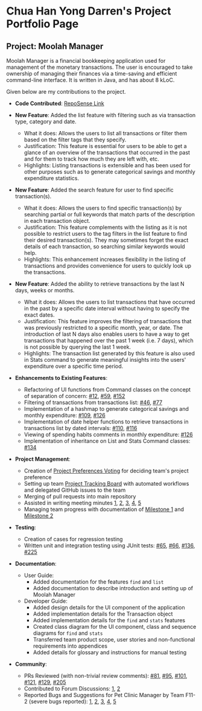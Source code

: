# Chua Han Yong Darren's Project Portfolio Page

## Project: Moolah Manager

Moolah Manager is a financial bookkeeping application used for management of the monetary transactions.
The user is encouraged to take ownership of managing their finances via a time-saving and efficient command-line interface.
It is written in Java, and has about 8 kLoC.

Given below are my contributions to the project.

* **Code Contributed**: [RepoSense Link](https://nus-cs2113-ay2223s1.github.io/tp-dashboard/?search=chydarren&breakdown=true)

* **New Feature**: Added the list feature with filtering such as via transaction type, category and date.
    * What it does: Allows the users to list all transactions or filter them based on the filter tags that they specify.
    * Justification: This feature is essential for users to be able to get a glance of an overview of the transactions that
      occurred in the past and for them to track how much they are left with, etc.
    * Highlights: Listing transactions is extensible and has been used for other purposes such as to generate categorical 
      savings and monthly expenditure statistics.

* **New Feature**: Added the search feature for user to find specific transaction(s).
    * What it does: Allows the users to find specific transaction(s) by searching partial or full keywords that match
      parts of the description in each transaction object.
    * Justification: This feature complements with the listing as it is not possible to restrict users to
      the tag filters in the list feature to find their desired transaction(s). They may sometimes forget the exact 
      details of each transaction, so searching similar keywords would help. 
    * Highlights: This enhancement increases flexibility in the listing of transactions and provides convenience for users
      to quickly look up the transactions.

* **New Feature**: Added the ability to retrieve transactions by the last N days, weeks or months.
    * What it does: Allows the users to list transactions that have occurred in the past by a specific date interval
      without having to specify the exact dates.
    * Justification: This feature improves the filtering of transactions that was previously restricted to a specific
      month, year, or date. The introduction of last N days also enables users to have a way to get transactions
      that happened over the past 1 week (i.e. 7 days), which is not possible by querying the last 1 week.
    * Highlights: The transaction list generated by this feature is also used in Stats command to generate meaningful 
      insights into the users' expenditure over a specific time period.


* **Enhancements to Existing Features**:
    * Refactoring of UI functions from Command classes on the concept of separation of concern:
      [\#12](https://github.com/AY2223S1-CS2113-W12-2/tp/pull/12), 
      [\#59](https://github.com/AY2223S1-CS2113-W12-2/tp/pull/59),
      [\#152](https://github.com/AY2223S1-CS2113-W12-2/tp/pull/152)
    * Filtering of transactions from transactions list: 
      [\#46](https://github.com/AY2223S1-CS2113-W12-2/tp/pull/46),
      [\#77](https://github.com/AY2223S1-CS2113-W12-2/tp/pull/77)
    * Implementation of a hashmap to generate categorical savings and monthly expenditure: 
      [\#109](https://github.com/AY2223S1-CS2113-W12-2/tp/pull/109), 
      [\#126](https://github.com/AY2223S1-CS2113-W12-2/tp/pull/126)
    * Implementation of date helper functions to retrieve transactions in transactions list by dated intervals: 
      [\#110](https://github.com/AY2223S1-CS2113-W12-2/tp/pull/110), 
      [\#116](https://github.com/AY2223S1-CS2113-W12-2/tp/pull/116)
    * Viewing of spending habits comments in monthly expenditure: 
      [\#126](https://github.com/AY2223S1-CS2113-W12-2/tp/pull/126)
    * Implementation of inheritance on List and Stats Command classes: 
      [\#134](https://github.com/AY2223S1-CS2113-W12-2/tp/pull/134/files)


* **Project Management**:
    * Creation of [Project Preferences Voting](https://docs.google.com/spreadsheets/d/1st6DdgfNf1fe1S82My9xsrTYkYPc5AG3SxPX6z3i5Mg/edit?usp=sharing) 
      for deciding team's project preference
    * Setting up team [Project Tracking Board](https://github.com/orgs/AY2223S1-CS2113-W12-2/projects/1) with automated 
      workflows and delegated GitHub issues to the team
    * Merging of pull requests into main repository
    * Assisted in writing meeting minutes
      [1](https://docs.google.com/document/d/18zvFOPEew3ibDTlziH2LDhJD3XdkgpoRG-NV6DUVzgk/edit?usp=sharing),
      [2](https://docs.google.com/document/d/1BTy0oOmE4DH9Rnh0785crjeH-Cb6xhZu-WzwdBFXYZg/edit?usp=sharing),
      [3](https://docs.google.com/document/d/1YD_K-qJWD71bubg9NmO2Fk8da-m2jHnCxVfmOH-D1-o/edit?usp=sharing),
      [4](https://docs.google.com/document/d/16B4PsU8XksoOgPL4_LH8KSqvOimmlXA7SmXdmdsaLXs/edit?usp=sharing),
      [5](https://docs.google.com/document/d/1AJXFNDYvx4OPPSjxEO8yk8ahnYf_ddSTyPUaruKqVa4/edit?usp=sharing)
    * Managing team progress with documentation of 
      [Milestone 1](https://docs.google.com/document/d/19t5Z2X3QGzFonTvqmFf8TvTxZFnufEQu_LSN97hHJaM/edit) and 
      [Milestone 2](https://docs.google.com/document/d/1LB7Vw1-am2sZEjGfl8uZidBJsoFOswOVMnG4L7KwwdE/edit)

* **Testing**:
    * Creation of cases for regression testing 
    * Written unit and integration testing using JUnit tests: 
      [\#65](https://github.com/AY2223S1-CS2113-W12-2/tp/pull/65/files),
      [\#66](https://github.com/AY2223S1-CS2113-W12-2/tp/pull/66/files),
      [\#136](https://github.com/AY2223S1-CS2113-W12-2/tp/pull/136),
      [\#225](https://github.com/AY2223S1-CS2113-W12-2/tp/pull/225)

* **Documentation**: 
    * User Guide:
        * Added documentation for the features `find` and `list`
        * Added documentation to describe introduction and setting up of Moolah Manager
    * Developer Guide:
        * Added design details for the UI component of the application
        * Added implementation details for the Transaction object
        * Added implementation details for the `find` and `stats` features
        * Created class diagram for the UI component, class and sequence diagrams for `find` and `stats`
        * Transferred team product scope, user stories and non-functional requirements into appendices
        * Added details for glossary and instructions for manual testing 

* **Community**:
    * PRs Reviewed (with non-trivial review comments): 
      [\#81](https://github.com/AY2223S1-CS2113-W12-2/tp/pull/81), 
      [\#95](https://github.com/AY2223S1-CS2113-W12-2/tp/pull/95),
      [\#101](https://github.com/AY2223S1-CS2113-W12-2/tp/pull/101),
      [\#121](https://github.com/AY2223S1-CS2113-W12-2/tp/pull/121),
      [\#129](https://github.com/AY2223S1-CS2113-W12-2/tp/pull/129),
      [\#205](https://github.com/AY2223S1-CS2113-W12-2/tp/pull/205)
    * Contributed to Forum Discussions: 
      [1](https://github.com/nus-cs2113-AY2223S1/forum/issues/6#issuecomment-1219989835),
      [2](https://github.com/nus-cs2113-AY2223S1/forum/issues/7#issuecomment-1231422849)
    * Reported Bugs and Suggestions for Pet Clinic Manager by Team F11-2 (severe bugs reported):
      [1](https://github.com/chydarren/ped/issues/2), [2](https://github.com/chydarren/ped/issues/3),
      [3](https://github.com/chydarren/ped/issues/10), [4](https://github.com/chydarren/ped/issues/16),
      [5](https://github.com/chydarren/ped/issues/17)
      